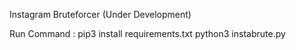 Instagram Bruteforcer (Under Development)

Run Command : pip3 install requirements.txt
python3 instabrute.py

